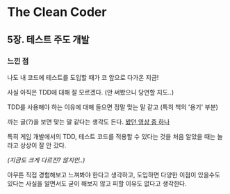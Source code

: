 # The Clean Coder

## 5장. 테스트 주도 개발

### 느낀 점

나도 내 코드에 테스트를 도입할 때가 코 앞으로 다가온 지금!

사실 아직은 TDD에 대해 잘 모르겠다. (안 써봤으니 당연할 지도..)

TDD를 사용해야 하는 이유에 대해 들으면 정말 맞는 말 같고 (특히 책의 '용기' 부분)

까는 글(?)을 보면 맞는 말 같다는 생각도 든다. [봤던 영상 중 하나](https://www.youtube.com/watch?v=gs1qM1TF5zA&ab_channel=%ED%8F%AC%ED%94%84TV)

특히 게임 개발에서의 TDD, 테스트 코드를 적용할 수 있다는 것을 처음 알았을 때는 놀라고 상상이 잘 안 갔다.

*(지금도 크게 다르진? 않지만..)*

아무튼 직접 경험해보고 느껴봐야 한다고 생각하고, 도입하면 다양한 이점이 있을수도 있다는 사실을 알면서도 굳이 해보지 않고 피할 이유도 없다고 생각한다.